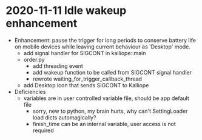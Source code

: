 2020-11-11 Idle wakeup enhancement
================================
- Enhancement: pause the trigger for long periods to conserve battery life on mobile devices while
  leaving current behaviour as 'Desktop' mode.
   - add signal handler for SIGCONT in kalliope::main
   - order.py 
       - add threading event 
       - add wakeup function to be called from SIGCONT signal handler
       - rewrote waiting_for_trigger_callback_thread
   - add Desktop icon that sends SIGCONT to Kalliope
- Deficiencies
   - variables are in user controlled variable file, should be app default file 
       - sorry, new to python, my brain hurts, why can't SettingLoader load dicts automagically?
       - finish_time can be an internal variable, user access is not required
